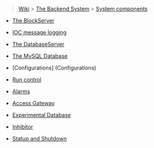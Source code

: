 > [Wiki](Home) > [The Backend System](The-Backend-System) > [System components](System-components)

* [The BlockServer](BlockServer)

* [IOC message logging](Ioc-message-logging)

* [The DatabaseServer](The-DatabaseServer)

* [The MySQL Database](The-MySQL-Database)

* [Configurations] (Configurations)

* [Run control](Run-control)

* [Alarms](Alarms)

* [Access Gateway](Access-Gateway)

* [Experimental Database](Experimental-Database)

* [Inhibitor](Inhibitor)

* [Statup and Shutdown](Startup-and-Shutdown)